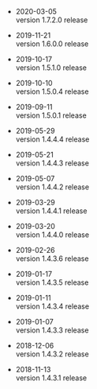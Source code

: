 * 2020-03-05  
version 1.7.2.0 release

* 2019-11-21  
version 1.6.0.0 release

* 2019-10-17  
version 1.5.1.0 release

* 2019-10-10  
version 1.5.0.4 release

* 2019-09-11  
version 1.5.0.1 release

* 2019-05-29  
version 1.4.4.4 release

* 2019-05-21  
version 1.4.4.3 release

* 2019-05-07  
version 1.4.4.2 release

* 2019-03-29  
version 1.4.4.1 release

* 2019-03-20  
version 1.4.4.0 release

* 2019-02-26  
version 1.4.3.6 release

* 2019-01-17  
version 1.4.3.5 release

* 2019-01-11  
version 1.4.3.4 release

* 2019-01-07  
version 1.4.3.3 release

* 2018-12-06  
version 1.4.3.2 release

* 2018-11-13  
version 1.4.3.1 release

